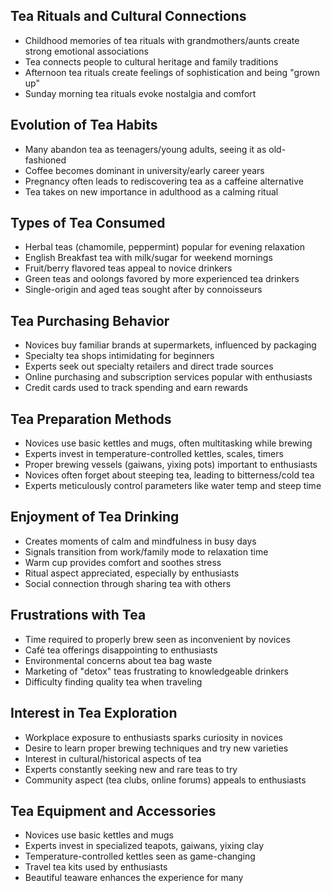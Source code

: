 ## Tea Rituals and Cultural Connections

- Childhood memories of tea rituals with grandmothers/aunts create strong emotional associations
- Tea connects people to cultural heritage and family traditions
- Afternoon tea rituals create feelings of sophistication and being \"grown up\"
- Sunday morning tea rituals evoke nostalgia and comfort

## Evolution of Tea Habits

- Many abandon tea as teenagers/young adults, seeing it as old-fashioned
- Coffee becomes dominant in university/early career years
- Pregnancy often leads to rediscovering tea as a caffeine alternative  
- Tea takes on new importance in adulthood as a calming ritual

## Types of Tea Consumed

- Herbal teas (chamomile, peppermint) popular for evening relaxation
- English Breakfast tea with milk/sugar for weekend mornings
- Fruit/berry flavored teas appeal to novice drinkers
- Green teas and oolongs favored by more experienced tea drinkers
- Single-origin and aged teas sought after by connoisseurs

## Tea Purchasing Behavior  

- Novices buy familiar brands at supermarkets, influenced by packaging
- Specialty tea shops intimidating for beginners 
- Experts seek out specialty retailers and direct trade sources
- Online purchasing and subscription services popular with enthusiasts
- Credit cards used to track spending and earn rewards

## Tea Preparation Methods

- Novices use basic kettles and mugs, often multitasking while brewing
- Experts invest in temperature-controlled kettles, scales, timers
- Proper brewing vessels (gaiwans, yixing pots) important to enthusiasts
- Novices often forget about steeping tea, leading to bitterness/cold tea
- Experts meticulously control parameters like water temp and steep time

## Enjoyment of Tea Drinking

- Creates moments of calm and mindfulness in busy days
- Signals transition from work/family mode to relaxation time
- Warm cup provides comfort and soothes stress
- Ritual aspect appreciated, especially by enthusiasts
- Social connection through sharing tea with others

## Frustrations with Tea

- Time required to properly brew seen as inconvenient by novices
- Café tea offerings disappointing to enthusiasts 
- Environmental concerns about tea bag waste
- Marketing of \"detox\" teas frustrating to knowledgeable drinkers
- Difficulty finding quality tea when traveling

## Interest in Tea Exploration

- Workplace exposure to enthusiasts sparks curiosity in novices
- Desire to learn proper brewing techniques and try new varieties
- Interest in cultural/historical aspects of tea
- Experts constantly seeking new and rare teas to try
- Community aspect (tea clubs, online forums) appeals to enthusiasts

## Tea Equipment and Accessories

- Novices use basic kettles and mugs
- Experts invest in specialized teapots, gaiwans, yixing clay
- Temperature-controlled kettles seen as game-changing
- Travel tea kits used by enthusiasts
- Beautiful teaware enhances the experience for many